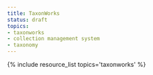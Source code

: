 ```yaml
---
title: TaxonWorks
status: draft
topics:
- taxonworks
- collection management system
- taxonomy
---
```

{% include resource_list topics='taxonworks' %}
